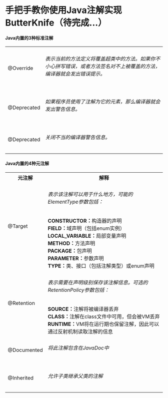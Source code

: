 # 手把手教你使用Java注解实现ButterKnife（待完成...）

#### Java内置的3种标准注解

<table class="table table-striped">
	<tr>
		<td>@Override</td>
		<td><h6>表示当前的方法定义将覆盖超类中的方法。如果你不小心拼写错误，或者方法签名对不上被覆盖的方法，编译器就会发出错误提示。</h6></td>
	</tr>
	<tr>
		<td>@Deprecated</td>
		<td><h6>如果程序员使用了注解为它的元素，那么编译器就会发出警告信息。</h6></td>
	</tr>
	<tr>
		<td>@Deprecated</td>
		<td><h6>关闭不当的编译器警告信息。</h6></td>
	</tr>
</table>

#### Java内置的4种元注解

<table class="table table-striped">
	<tr>
		<th>元注解</th>
		<th>解释</th>
	</tr>
	<tr>
		<td>@Target</td>
		<td><h6>表示该注解可以用于什么地方，可能的ElementType参数包括：</h6>
		<strong>CONSTRUCTOR：</strong>构造器的声明 <br/>
		<strong>FIELD：</strong>域声明（包括enum实例）<br/>
		<strong>LOCAL_VARIABLE：</strong>局部变量声明 <br/>
		<strong>METHOD：</strong>方法声明 <br/>
		<strong>PACKAGE：</strong>包声明 <br/>
		<strong>PARAMETER：</strong>参数声明 <br/>
		<strong>TYPE：</strong>类、接口（包括注解类型）或enum声明
		</td>
	</tr>
	<tr>
		<td>@Retention</td>
		<td><h6>表示需要在声明级别保存该注解信息。可选的RetentionPolicy参数包括：</h6>
		<strong>SOURCE：</strong>注解将被编译器丢弃<br/>
		<strong>CLASS：</strong>注解在class文件中可用，但会被VM丢弃<br/>
		<strong>RUNTIME：</strong>VM将在运行期也保留注解，因此可以通过反射机制读取注解的信息<br/>
		</td>
	</tr>
	<tr>
		<td>@Documented</td>
		<td><h6>将此注解包含在JavaDoc中</h6></td>
	</tr>
	<tr>
		<td>@Inherited</td>
		<td><h6>允许子类继承父类的注解</h6></td>
	</tr>
</table>

